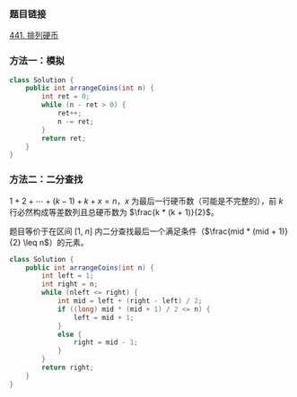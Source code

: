 ### 题目链接
[441. 排列硬币](https://leetcode.cn/problems/arranging-coins)

### 方法一：模拟
```Java
class Solution {
    public int arrangeCoins(int n) {
        int ret = 0;
        while (n - ret > 0) {
            ret++;
            n -= ret;
        }
        return ret;
    }
}
```

### 方法二：二分查找
$1 + 2 + \cdots + (k - 1) + k + x = n$，$x$ 为最后一行硬币数（可能是不完整的），前 $k$ 行必然构成等差数列且总硬币数为 $\frac{k * (k + 1)}{2}$。

题目等价于在区间 $[1, \ n]$ 内二分查找最后一个满足条件（$\frac{mid * (mid + 1)}{2} \leq n$）的元素。

```Java
class Solution {
    public int arrangeCoins(int n) {
        int left = 1;
        int right = n;
        while (nleft <= right) {
            int mid = left + (right - left) / 2;
            if ((long) mid * (mid + 1) / 2 <= n) {
                left = mid + 1;
            }
            else {
                right = mid - 1;
            }
        }
        return right;
    }
}
```